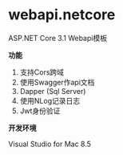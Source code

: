 # webapi.netcore
ASP.NET Core 3.1 Webapi模板

**功能**

1. 支持Cors跨域
2. 使用Swagger作api文档
3. Dapper (Sql Server)
4. 使用NLog记录日志
5. Jwt身份验证

**开发环境**

Visual Studio for Mac 8.5

